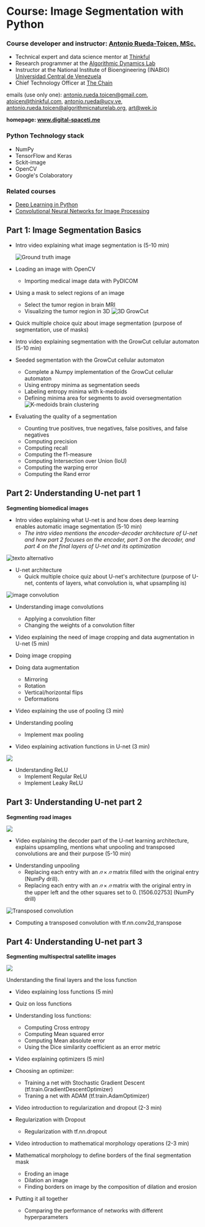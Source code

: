 # Course: Image Segmentation with Python

### Course developer and instructor: [Antonio Rueda-Toicen, MSc.](https://www.linkedin.com/in/antonioruedatoicen/)
+ Technical expert and data science mentor at [Thinkful](https://www.thinkful.com/)
+ Research programmer at the [Algorithmic Dynamics Lab](https://www.algorithmicdynamics.net/)
+ Instructor at the National Institute of Bioengineering (INABIO) [Universidad Central de Venezuela](http://www.ucv.ve/)
+ Chief Technology Officer at [The Chain](http://thechain.tech/)

emails (use only one): antonio.rueda.toicen@gmail.com, atoicen@thinkful.com, antonio.rueda@ucv.ve, antonio.rueda.toicen@algorithmicnaturelab.org, art@wek.io

**homepage: www.digital-spaceti.me**

### Python Technology stack

+ NumPy
+ TensorFlow and Keras
+ Sckit-image
+ OpenCV
+ Google's Colaboratory


### Related courses

+ [Deep Learning in Python](https://www.datacamp.com/courses/deep-learning-in-python)
+ [Convolutional Neural Networks for Image Processing](https://www.datacamp.com/courses/convolutional-neural-networks-for-image-processing)





## Part 1: Image Segmentation Basics

+ Intro video explaining what image segmentation is (5-10 min)

   ![Ground truth image](https://raw.githubusercontent.com/andandandand/images-for-colab-notebooks/master/TumorSim%20ground%20truth.png)

+ Loading an image with OpenCV
  + Importing medical image data with PyDICOM
+ Using a mask to select regions of an image
  * Select the tumor region in brain MRI
  * Visualizing the tumor region in 3D
    ![3D GrowCut](https://raw.githubusercontent.com/andandandand/images-for-colab-notebooks/master/3d-GrowCut-brain.PNG) 
    
+ Quick multiple choice quiz about image segmentation (purpose of segmentation, use of masks)
 
 
 + Intro video explaining segmentation with the GrowCut cellular automaton (5-10 min)
 
 + Seeded segmentation with the GrowCut cellular automaton
    + Complete a Numpy implementation of the GrowCut cellular automaton
    + Using entropy minima as segmentation seeds
    + Labeling entropy minima with k-medoids
    + Defining minima area for segments to avoid oversegmentation
    ![K-medoids brain clustering](https://raw.githubusercontent.com/andandandand/images-for-colab-notebooks/master/seeded%20segmentation.PNG)

+ Evaluating the quality of a segmentation
  + Counting true positives, true negatives, false positives, and false negatives 
  - Computing precision
  + Computing recall
  + Computing the f1-measure
  + Computing Intersection over Union (IoU)
  + Computing the warping error
  + Computing the Rand error 


## Part 2: Understanding U-net part 1
**Segmenting biomedical images**

+ Intro video explaining what U-net is and how does deep learning enables automatic image segmentation (5-10 min)
  * *The intro video mentions the encoder-decoder architecture of U-net and how part 2 focuses on the encoder, part 3 on the decoder, and part 4 on the final layers of U-net and its optimization*

![texto alternativo](https://lmb.informatik.uni-freiburg.de/people/ronneber/u-net/u-net-architecture.png)

+ U-net architecture
  + Quick multiple choice quiz about U-net's architecture (purpose of U-net, contents of layers, what convolution is, what upsampling is)

![image convolution](https://i.stack.imgur.com/YDusp.png)
+ Understanding image convolutions
  + Applying a convolution filter
  + Changing the weights of a convolution filter

+ Video explaining the need of image cropping and data augmentation in U-net (5 min)

+ Doing image cropping

+ Doing data augmentation
  + Mirroring
  + Rotation
  + Vertical/horizontal flips 
  + Deformations

+ Video explaining the use of pooling (3 min)
  
+ Understanding pooling
  * Implement max pooling
  
+ Video explaining activation functions in U-net (3 min)  
  
![](https://cdn-images-1.medium.com/max/1600/1*A_Bzn0CjUgOXtPCJKnKLqA.jpeg)  
+ Understanding ReLU 
  * Implement Regular ReLU
  * Implement Leaky ReLU


## Part 3: Understanding U-net part 2
**Segmenting road images**

![](https://github.com/aschneuw/road-segmentation-unet/blob/master/report/figures/submission_selection/images_003.png?raw=true)

* Video explaining the decoder part of the U-net learning architecture, explains upsampling, mentions what unpooling and transposed convolutions are and their purpose (5-10 min)

+ Understanding unpooling 
  + Replacing each entry with an $𝑛 \times 𝑛$ matrix filled with the original entry (NumPy drill).
  + Replacing each entry with an $𝑛 \times 𝑛$ matrix with the original entry in the upper left and the other squares set to 0. [1506.02753]   (NumPy drill)
    
![Transposed convolution](https://leonardoaraujosantos.gitbooks.io/artificial-inteligence/content/image_folder_3/Deconv_exp.PNG)  
  + Computing a transposed convolution with tf.nn.conv2d_transpose

## Part 4: Understanding U-net part 3
**Segmenting multispectral satellite images**

![](https://camo.githubusercontent.com/28891f9cc505787a642b1ddabdc162e236c26204/68747470733a2f2f692e696d6775722e636f6d2f686a49546670632e706e67)

Understanding the final layers and the loss function

+ Video explaining loss functions (5 min)

+ Quiz on loss functions 

+ Understanding loss functions:
  + Computing Cross entropy
  + Computing Mean squared error
  + Computing Mean absolute error
  + Using the Dice similarity coefficient as an error metric

+ Video explaining optimizers (5 min)

+ Choosing an optimizer:
  + Training a net with Stochastic Gradient Descent (tf.train.GradientDescentOptimizer)
  + Traning a net with ADAM (tf.train.AdamOptimizer)

+ Video introduction to regularization and dropout (2-3 min)

+ Regularization with Dropout
  + Regularization with tf.nn.dropout

+ Video introduction to mathematical morphology operations (2-3 min)

+ Mathematical morphology to define borders of the final segmentation mask 
  + Eroding an image
  + Dilation an image
  + Finding borders on image by the composition of dilation and erosion
  
+ Putting it all together
  + Comparing the performance of networks with different hyperparameters










